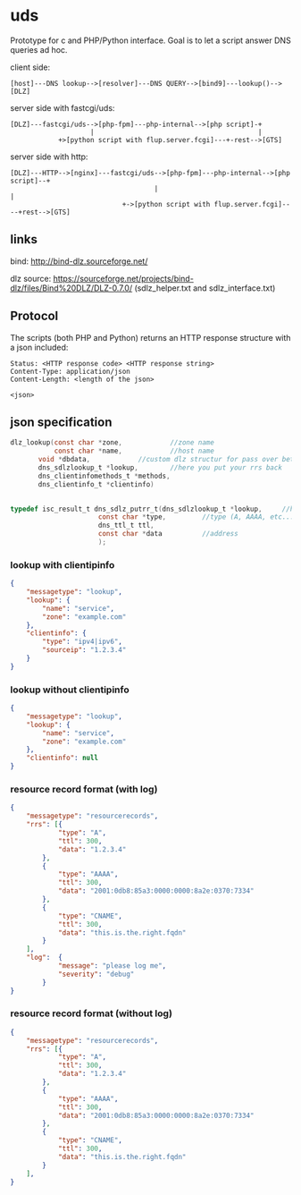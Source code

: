 # uds

Prototype for c and PHP/Python interface. Goal is to let a script answer DNS queries ad hoc. 


client side:
```
[host]---DNS lookup-->[resolver]---DNS QUERY-->[bind9]---lookup()-->[DLZ]
```

server side with fastcgi/uds:
```
[DLZ]---fastcgi/uds-->[php-fpm]---php-internal-->[php script]-+
                    |                                         |
		    +>[python script with flup.server.fcgi]---+-rest-->[GTS]
```

server side with http:
```
[DLZ]---HTTP-->[nginx]---fastcgi/uds-->[php-fpm]---php-internal-->[php script]--+
                                    |                                           |
		                    +->[python script with flup.server.fcgi]----+rest-->[GTS]
```


## links

bind: http://bind-dlz.sourceforge.net/

dlz source: https://sourceforge.net/projects/bind-dlz/files/Bind%20DLZ/DLZ-0.7.0/ (sdlz_helper.txt and sdlz_interface.txt)


## Protocol

The scripts (both PHP and Python) returns an HTTP response structure with a json included:

```
Status: <HTTP response code> <HTTP response string>
Content-Type: application/json
Content-Length: <length of the json>

<json>
```


## json specification

``` c
dlz_lookup(const char *zone,			//zone name
           const char *name,			//host name
	   void *dbdata,			//custom dlz structur for pass over between functions
	   dns_sdlzlookup_t *lookup,		//here you put your rrs back
	   dns_clientinfomethods_t *methods,
	   dns_clientinfo_t *clientinfo)
    

typedef isc_result_t dns_sdlz_putrr_t(dns_sdlzlookup_t *lookup,		//here to put
				      const char *type,			//type (A, AAAA, etc...)
				      dns_ttl_t ttl,
				      const char *data			//address
				      );
```




### lookup with clientipinfo
```json
{
	"messagetype": "lookup",
	"lookup": {
		"name": "service",
		"zone": "example.com"
	},
	"clientinfo": {
		"type": "ipv4|ipv6",
		"sourceip": "1.2.3.4"
	}
}
```

### lookup without clientipinfo
```json
{
	"messagetype": "lookup",
	"lookup": {
		"name": "service",
		"zone": "example.com"
	},
	"clientinfo": null
}
```

### resource record format (with log)

```json
{
	"messagetype": "resourcerecords",
	"rrs": [{
			"type": "A",
			"ttl": 300,
			"data": "1.2.3.4"
		},
		{
			"type": "AAAA",
			"ttl": 300,
			"data": "2001:0db8:85a3:0000:0000:8a2e:0370:7334"
		},
		{
			"type": "CNAME",
			"ttl": 300,
			"data": "this.is.the.right.fqdn"
		}
	],
	"log":	{
			"message": "please log me",
			"severity": "debug"
		}
}
```

### resource record format (without log)

```json
{
	"messagetype": "resourcerecords",
	"rrs": [{
			"type": "A",
			"ttl": 300,
			"data": "1.2.3.4"
		},
		{
			"type": "AAAA",
			"ttl": 300,
			"data": "2001:0db8:85a3:0000:0000:8a2e:0370:7334"
		},
		{
			"type": "CNAME",
			"ttl": 300,
			"data": "this.is.the.right.fqdn"
		}
	],
}
```


